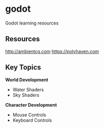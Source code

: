 # godot
Godot learning resources

## Resources

http://ambientcg.com
https://polyhaven.com

## Key Topics

**World Development**
- Water Shaders
- Sky Shaders

**Character Development**
- Mouse Controls
- Keyboard Controls
